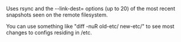 Uses rsync and the --link-dest= options (up to 20) of the most recent snapshots seen on the remote filesystem.

You can use something like "diff -nuR old-etc/ new-etc/" to see most changes to configs residing in /etc.